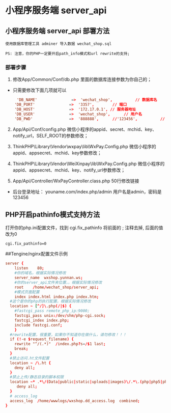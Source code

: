 # 小程序服务端 server_api

## 小程序服务端 server_api 部署方法

	使用数据库管理工具 adminer 导入数据 wechat_shop.sql

	PS: 注意，你的PHP一定要开启path_info模式和url rewrite的支持;

### 部署步骤 

1. 修改App/Common/Conf/db.php 里面的数据库连接参数为你自己的；

 - 只需要修改下面几项就可以

```conf
     'DB_NAME'               =>  'wechat_shop',          // 数据库名
    'DB_PORT'               =>  '3357',        // 端口  
    'DB_HOST'               =>  '172.17.0.1', // 服务器地址
    'DB_USER'               =>  'wechat_shop',      // 用户名
    'DB_PWD'                =>  '888888',      //'123456',          // 密码
```

2. App/Api/Conf/config.php 微信小程序的appid、secret、mchid、key、notify_url，SELF_ROOT的参数修改；

3. ThinkPHP\Library\Vendor\wxpay\lib\WxPay.Config.php  微信小程序的appid、appsecret、mchid、key参数修改；

4. ThinkPHP\Library\Vendor\WeiXinpay\lib\WxPay.Config.php  微信小程序的appid、appsecret、mchid、key、notify_url参数修改；

5. App/Api/Controller/WxPayController.class.php 50行修改链接


- 后台登录地址： youname.com/index.php/admin  用户名是admin，密码是123456


## PHP开启pathinfo模式支持方法
打开你的php.ini配置文件，找到 cgi.fix_pathinfo 将前面的 ; 注释去掉, 后面的值改为0

	cgi.fix_pathinfo=0

##Tengine/nginx配置文件示例
```conf
server {
    listen    80;
    #你的域名，根据实际情况修改
    server_name  wxshop.yunnan.ws;
    #你的server_api文件夹位置，，根据实际情况修改
    root    /home/wechat_shop/server_api;
    #模式页面配置
    index index.html index.php index.htm;
  #这个是你的php的执行配置，根据实际情况修改
  location ~ [^/]\.php(/|$) {
    #fastcgi_pass remote_php_ip:9000;
    fastcgi_pass unix:/dev/shm/php-cgi.sock;
    fastcgi_index index.php;
    include fastcgi.conf;
    }
  #rewrite配置，很重要，如果你不知道你在做什么，请勿修改！！！
  if (!-e $request_filename) {
    rewrite "^/(.*)"  /index.php?s=/$1 last;
    break;
  }
  #禁止访问.ht文件配置
  location ~ /\.ht {
    deny all;
  }
  #禁止上传/静态目录的脚本权限
  location ~* .*\/(Data|public|static|uploads|images)\/.*\.(php|php5|phps|asp|aspx|jsp)$ {
     deny all;
  }
  # access_log
  access_log  /home/wwwlogs/wxshop.dd_access.log  combined;
}
```